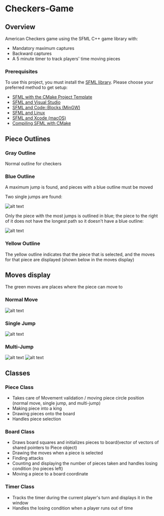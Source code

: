 # Checkers-Game
## Overview
American Checkers game using the SFML C++ game library with:
- Mandatory maximum captures
- Backward captures
- A 5 minute timer to track players' time moving pieces

### Prerequisites

To use this project, you must install the [SFML library](https://www.sfml-dev.org/download/sfml/2.6.1/). Please choose your preferred method to get setup:

- [SFML with the CMake Project Template](https://www.sfml-dev.org/tutorials/2.6/start-cmake.php)
- [SFML and Visual Studio](https://www.sfml-dev.org/tutorials/2.6/start-vc.php)
- [SFML and Code::Blocks (MinGW)](https://www.sfml-dev.org/tutorials/2.6/start-cb.php)
- [SFML and Linux](https://www.sfml-dev.org/tutorials/2.6/start-linux.php)
- [SFML and Xcode (macOS)](https://www.sfml-dev.org/tutorials/2.6/start-osx.php)
- [Compiling SFML with CMake](https://www.sfml-dev.org/tutorials/2.6/compile-with-cmake.php)

## Piece Outlines

### Gray Outline
Normal outline for checkers

### Blue Outline
A maximum jump is found, and pieces with a blue outline must be moved

Two single jumps are found: 

![alt text](images/twosinglejumps.png)

Only the piece with the most jumps is outlined in blue; the piece to the right of it does not have the longest path so it doesn't have a blue outline:

![alt text](images/longestjump.png)

### Yellow Outline
The yellow outline indicates that the piece that is selected, and the moves for that piece are displayed (shown below in the moves display)

## Moves display
The green moves are places where the piece can move to 

### Normal Move
![alt text](images/normalmove.png)

### Single Jump
![alt text](images/singlejump.png)

### Multi-Jump
![alt text](images/multijump1.png)
![alt text](images/multijump2.png)

## Classes

### Piece Class
- Takes care of Movement validation / moving piece circle position (normal move, single jump, and multi-jump)
- Making piece into a king
- Drawing pieces onto the board
- Handles piece selection 

### Board Class
- Draws board squares and initializes pieces to board(vector of vectors of shared pointers to Piece object) 
- Drawing the moves when a piece is selected
- Finding attacks
- Counting and displaying the number of pieces taken and handles losing condition (no pieces left)
- Moving a piece to a board coordinate

### Timer Class
- Tracks the timer during the current player's turn and displays it in the window
- Handles the losing condition when a player runs out of time




